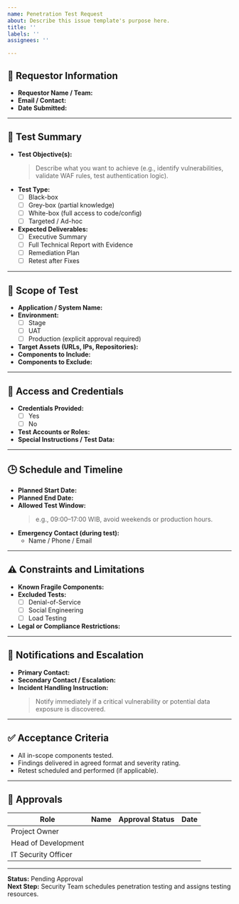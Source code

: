 ```yaml
---
name: Penetration Test Request
about: Describe this issue template's purpose here.
title: ''
labels: ''
assignees: ''

---
```


## 🧾 Requestor Information
- **Requestor Name / Team:**  
- **Email / Contact:**  
- **Date Submitted:**  

---

## 🎯 Test Summary
- **Test Objective(s):**  
  > Describe what you want to achieve (e.g., identify vulnerabilities, validate WAF rules, test authentication logic).
- **Test Type:**  
  - [ ] Black-box  
  - [ ] Grey-box (partial knowledge)  
  - [ ] White-box (full access to code/config)  
  - [ ] Targeted / Ad-hoc
- **Expected Deliverables:**  
  - [ ] Executive Summary  
  - [ ] Full Technical Report with Evidence  
  - [ ] Remediation Plan  
  - [ ] Retest after Fixes

---

## 🧱 Scope of Test
- **Application / System Name:**  
- **Environment:**  
  - [ ] Stage  
  - [ ] UAT  
  - [ ] Production (explicit approval required)
- **Target Assets (URLs, IPs, Repositories):**  
- **Components to Include:**  
- **Components to Exclude:**  

---

## 🔐 Access and Credentials
- **Credentials Provided:**  
  - [ ] Yes  
  - [ ] No  
- **Test Accounts or Roles:**  
- **Special Instructions / Test Data:**  

---

## 🕒 Schedule and Timeline
- **Planned Start Date:**  
- **Planned End Date:**  
- **Allowed Test Window:**  
  > e.g., 09:00–17:00 WIB, avoid weekends or production hours.
- **Emergency Contact (during test):**  
  - Name / Phone / Email  

---

## ⚠️ Constraints and Limitations
- **Known Fragile Components:**  
- **Excluded Tests:**  
  - [ ] Denial-of-Service  
  - [ ] Social Engineering  
  - [ ] Load Testing  
- **Legal or Compliance Restrictions:**  

---

## 📢 Notifications and Escalation
- **Primary Contact:**  
- **Secondary Contact / Escalation:**  
- **Incident Handling Instruction:**  
  > Notify immediately if a critical vulnerability or potential data exposure is discovered.

---

## ✅ Acceptance Criteria
- All in-scope components tested.  
- Findings delivered in agreed format and severity rating.  
- Retest scheduled and performed (if applicable).  

---

## 👥 Approvals
| Role | Name | Approval Status | Date |
|------|------|------------------|------|
| Project Owner |  |  |  |
| Head of Development |  |  |  |
| IT Security Officer |  |  |  |

---

**Status:** Pending Approval  
**Next Step:** Security Team schedules penetration testing and assigns testing resources.
